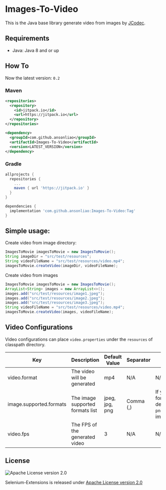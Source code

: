 # Images-To-Video

This is the Java base library generate video from images by [JCodec](http://jcodec.org/).

## Requirements
- Java: Java 8 and or up


## How To
Now the latest version: `0.2`

### Maven
```xml
<repositories>
  <repository>
    <id>jitpack.io</id>
    <url>https://jitpack.io</url>
  </repository>
</repositories>
```

```xml
<dependency>
  <groupId>com.github.ansonliao</groupId>
  <artifactId>Images-To-Video</artifactId>
  <version>LATEST_VERSION</version>
</dependency>
```

### Gradle
```groovy
allprojects {
  repositories {
    ...
    maven { url 'https://jitpack.io' }
  }
}

dependencies {
  implementation 'com.github.ansonliao:Images-To-Video:Tag'
}
```
## Simple usage: 

Create video from image directory:
```java
ImagesToMovie imagesToMovie = new ImagesToMovie();
String imageDir = "src/test/resources";
String videoFileName = "src/test/resources/video.mp4";
imagesToMovie.createVideo(imageDir, videoFileName);
```

Create video from images
```java
ImagesToMovie imagesToMovie = new ImagesToMovie();
ArrayList<String> images = new ArrayList<>();
images.add("src/test/resources/image1.jpeg");
images.add("src/test/resources/image2.jpeg");
images.add("src/test/resources/image3.jpeg");
String videoFileName = "src/test/resources/video.mp4";
imagesToMovie.createVideo(images, videoFileName);
```

## Video Configurations
Video configurations can place `video.properties` under the `resources` of classpath directory.

| Key | Description | Default Value | Separator | Remark |
| --- | ----------- | ------------- | --------- | ------ |
| video.format | The video will be generated | mp4 | N/A | N/A |
| image.supported.formats| The image supported formats list | jpeg, jpg, png | Comma (,) | If you need to specified your image format, it will overwrite the default's, for example only support `png` and `jpeg`: image.supported.formats=png,jpeg |
| video.fps | The FPS of the generated video | 3 | N/A | N/A |


## License
![Apache License version 2.0](http://www.apache.org/img/asf_logo.png)

Selenium-Extensions is released under [Apache License version 2.0](http://www.apache.org/licenses/LICENSE-2.0)
